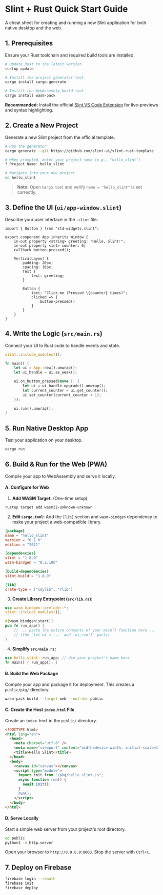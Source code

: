 # Slint + Rust Quick Start Guide

A cheat sheet for creating and running a new Slint application for both native desktop and the web.

## 1. Prerequisites

Ensure your Rust toolchain and required build tools are installed.

```sh
# Update Rust to the latest version
rustup update

# Install the project generator tool
cargo install cargo-generate

# Install the WebAssembly build tool
cargo install wasm-pack
```

**Recommended:** Install the official [Slint VS Code Extension](https://marketplace.visualstudio.com/items?itemName=Slint.slint) for live-previews and syntax highlighting.

## 2. Create a New Project

Generate a new Slint project from the official template.

```sh
# Run the generator
cargo generate --git https://github.com/slint-ui/slint-rust-template

# When prompted, enter your project name (e.g., "hello_slint")
? Project Name: hello_slint

# Navigate into your new project
cd hello_slint
```

> **Note:** Open `Cargo.toml` and verify `name = "hello_slint"` is set correctly.

## 3. Define the UI (`ui/app-window.slint`)

Describe your user interface in the `.slint` file.

```slint
import { Button } from "std-widgets.slint";

export component App inherits Window {
    in-out property <string> greeting: "Hello, Slint!";
    in-out property <int> counter: 0;
    callback button-pressed();

    VerticalLayout {
        padding: 20px;
        spacing: 10px;
        Text {
            text: greeting;
        }

        Button {
            text: "Click me (Pressed \{counter} times)";
            clicked => {
                button-pressed()
            }
        }
    }
}
```

## 4. Write the Logic (`src/main.rs`)

Connect your UI to Rust code to handle events and state.

```rust
slint::include_modules!();

fn main() {
    let ui = App::new().unwrap();
    let ui_handle = ui.as_weak();

    ui.on_button_pressed(move || {
        let ui = ui_handle.upgrade().unwrap();
        let current_counter = ui.get_counter();
        ui.set_counter(current_counter + 1);
    });

    ui.run().unwrap();
}
```

## 5. Run Native Desktop App

Test your application on your desktop.

```sh
cargo run
```

## 6. Build & Run for the Web (PWA)

Compile your app to WebAssembly and serve it locally.

#### A. Configure for Web

1.  **Add WASM Target:** (One-time setup)

```sh
rustup target add wasm32-unknown-unknown
```

2.  **Edit `Cargo.toml`:** Add the `[lib]` section and `wasm-bindgen` dependency to make your project a web-compatible library.

```toml
[package]
name = "hello_slint"
version = "0.1.0"
edition = "2021"

[dependencies]
slint = "1.8.0"
wasm-bindgen = "0.2.100"

[build-dependencies]
slint-build = "1.8.0"

[lib]
crate-type = ["cdylib", "rlib"]
```

3.  **Create Library Entrypoint (`src/lib.rs`):**

```rust
use wasm_bindgen::prelude::*;
slint::include_modules!();

#[wasm_bindgen(start)]
pub fn run_app() {
    // ... paste the entire contents of your main() function here ...
    // (the `let ui = ...` and `ui.run()` parts)
}
```

4.  **Simplify `src/main.rs`:**

```rust
use hello_slint::run_app; // Use your project's name here
fn main() { run_app(); }
```

#### B. Build the Web Package

Compile your app and package it for deployment. This creates a `public/pkg/` directory.

```sh
wasm-pack build --target web --out-dir public
```

#### C. Create the Host `index.html` File

Create an `index.html` in the `public/` directory.

```html
<!DOCTYPE html>
<html lang="en">
  <head>
    <meta charset="utf-8" />
    <meta name="viewport" content="width=device-width, initial-scale=1.0" />
    <title>Hello Slint</title>
  </head>
  <body>
    <canvas id="canvas"></canvas>
    <script type="module">
      import init from "/pkg/hello_slint.js";
      async function run() {
        await init();
      }
      run();
    </script>
  </body>
</html>
```

#### D. Serve Locally

Start a simple web server from your project's root directory.

```sh
cd public
python3 -m http.server
```

Open your browser to `http://0.0.0.0:8000`. Stop the server with `Ctrl+C`.

## 7. Deploy on Firebase

```sh
firebase login --reauth
firebase init
firebase deploy
```

